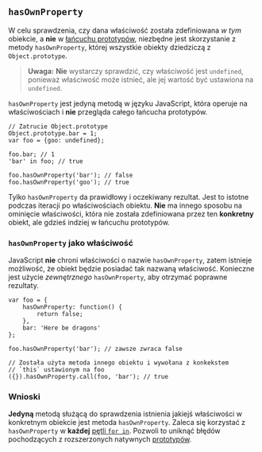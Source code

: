 ## `hasOwnProperty`

W celu sprawdzenia, czy dana właściwość została zdefiniowana *w tym* obiekcie, a **nie** 
w [łańcuchu prototypów](#object.prototype), niezbędne jest skorzystanie z metody 
`hasOwnProperty`, której wszystkie obiekty dziedziczą z `Object.prototype`.

> **Uwaga:** **Nie** wystarczy sprawdzić, czy właściwość jest `undefined`,
> ponieważ właściwość może istnieć, ale jej wartość być ustawiona na `undefined`. 

`hasOwnProperty` jest jedyną metodą w języku JavaScript, która operuje na właściwościach 
i **nie** przegląda całego łańcucha prototypów. 

    // Zatrucie Object.prototype
    Object.prototype.bar = 1; 
    var foo = {goo: undefined};
    
    foo.bar; // 1
    'bar' in foo; // true

    foo.hasOwnProperty('bar'); // false
    foo.hasOwnProperty('goo'); // true

Tylko `hasOwnProperty` da prawidłowy i oczekiwany rezultat. Jest to istotne podczas 
iteracji po właściwościach obiektu. **Nie** ma innego sposobu na ominięcie
właściwości, która nie została zdefiniowana przez ten **konkretny** obiekt, 
ale gdzieś indziej w łańcuchu prototypów. 

### `hasOwnProperty` jako właściwość

JavaScript **nie** chroni właściwości o nazwie `hasOwnProperty`, zatem istnieje 
możliwość, że obiekt będzie posiadać tak nazwaną właściwość. Konieczne jest użycie
*zewnętrznego* `hasOwnProperty`, aby otrzymać poprawne rezultaty.

    var foo = {
        hasOwnProperty: function() {
            return false;
        },
        bar: 'Here be dragons'
    };

    foo.hasOwnProperty('bar'); // zawsze zwraca false

    // Została użyta metoda innego obiektu i wywołana z konkekstem 
    // `this` ustawionym na foo
    ({}).hasOwnProperty.call(foo, 'bar'); // true

### Wnioski

**Jedyną** metodą służącą do sprawdzenia istnienia jakiejś właściwości w konkretnym 
obiekcie jest metoda `hasOwnProperty`. Zaleca się korzystać z `hasOwnProperty` w 
**każdej** [pętli `for in`](#object.forinloop). Pozwoli to uniknąć błędów pochodzących 
z rozszerzonych natywnych [prototypów](#object.prototype).

